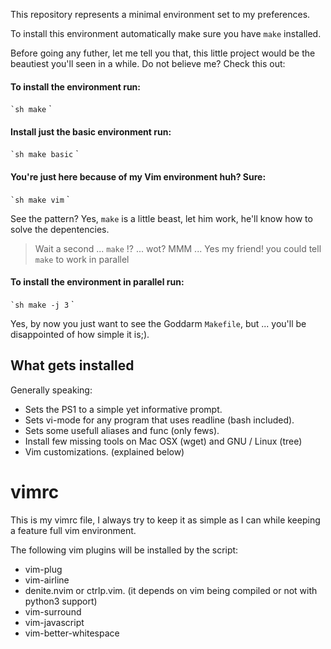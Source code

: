 This repository represents a minimal environment set to my preferences.

To install this environment automatically make sure you have `make` installed.

Before going any futher, let me tell you that, this little project would be the beautiest
you'll seen in a while. Do not believe me? Check this out:

#### To install the environment run:
`` `sh
make
`` `

#### Install just the basic environment run:
`` `sh
make basic
`` `

#### You're just here because of my Vim environment huh? Sure:
`` `sh
make vim
`` `

See the pattern? Yes, `make` is a little beast, let him work, he'll know how to solve
the depentencies.

> Wait a second ... `make` !? ... wot? MMM ...
> Yes my friend! you could tell `make` to work in parallel

#### To install the environment in parallel run:
`` `sh
make -j 3
`` `

Yes, by now you just want to see the Goddarm `Makefile`, but ... you'll be disappointed of how
simple it is;).

## What gets installed

Generally speaking:
   * Sets the PS1 to a simple yet informative prompt.
   * Sets vi-mode for any program that uses readline (bash included).
   * Sets some usefull aliases and func (only fews).
   * Install few missing tools on Mac OSX (wget) and GNU / Linux (tree)
   * Vim customizations. (explained below)

vimrc
=====
This is my vimrc file, I always try to keep it as simple as I can while
keeping a feature full vim environment.

The following vim plugins will be installed by the script:
   * vim-plug
   * vim-airline
   * denite.nvim or ctrlp.vim. (it depends on vim being compiled or not with python3 support)
   * vim-surround
   * vim-javascript
   * vim-better-whitespace